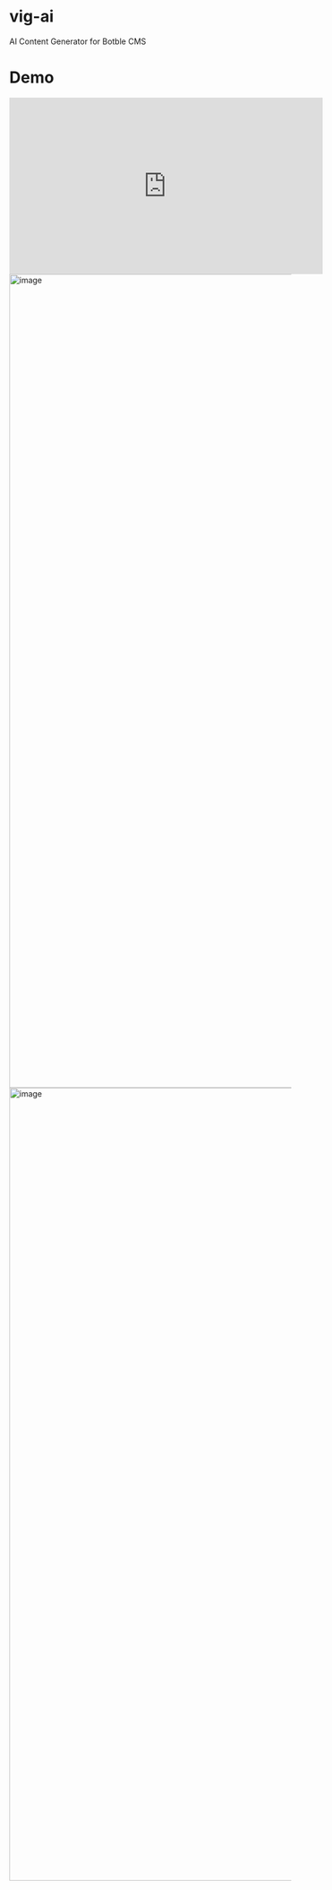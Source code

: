 # vig-ai

AI Content Generator for Botble CMS

# Demo
<iframe width="560" height="315" src="https://www.youtube.com/embed/WA1ux75U73Q" title="YouTube video player" frameborder="0" allow="accelerometer; autoplay; clipboard-write; encrypted-media; gyroscope; picture-in-picture; web-share" allowfullscreen></iframe>

<img width="1452" alt="image" src="https://user-images.githubusercontent.com/34742453/229404078-bb4debf3-c17b-4b16-8811-0f5baf008be5.png">
<img width="1415" alt="image" src="https://user-images.githubusercontent.com/34742453/229404142-ab5017b9-21f7-4912-8003-5e7e997ccf2b.png">
